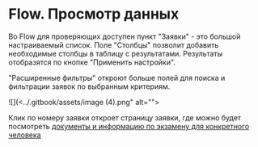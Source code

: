 # Flow. Просмотр данных

Во Flow для проверяющих доступен пункт "Заявки" - это большой настраиваемый список. Поле "Столбцы" позволит добавить необходимые столбцы в  таблицу с результатами. Результаты отобразятся по кнопке "Применить настройки".

"Расширенные фильтры" откроют больше полей для поиска и фильтрации заявок по выбранным критериям.

![](<../.gitbook/assets/image (4).png" alt=""><figcaption></figcaption></figure>

Клик по номеру заявки откроет  страницу заявки, где можно будет посмотреть [документы и информацию по экзамену для конкретного человека](dokumenty-i-informaciya-po-zayavke/)
